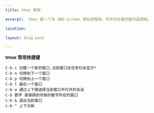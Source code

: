 ```yaml
---
title: tmux 使用

excerpt:  tmux 是一个与 GNU screen 类似的程序，可作为后者的替代品使用。

location: 

layout: blog-post

---
```


**tmux 常用快捷键**


    C-b c 创建一个新的窗口,当前窗口在任务栏会显示*
	C-b n 切换到下一个窗口
	C-b p 切换到上一个窗口
    C-b l 最后一个窗口
    c-b w 通过上下键选择当前窗口中打开的会话
    C-b 数字 直接跳到你按的数字所在的窗口
    c-b & 退出当前窗口
	c-b " 上下分屏
    

































